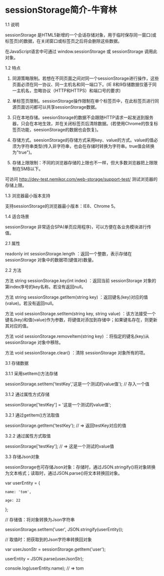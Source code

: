 # sessionStorage简介-牛育林

1.1 说明

sessionStorage 是HTML5新增的一个会话存储对象，用于临时保存同一窗口(或标签页)的数据，在关闭窗口或标签页之后将会删除这些数据。

在JavaScript语言中可通过 window.sessionStorage 或 sessionStorage 调用此对象。

1.2 特点

1) 同源策略限制。若想在不同页面之间对同一个sessionStorage进行操作，这些页面必须在同一协议、同一主机名和同一端口下。(IE 8和9存储数据仅基于同一主机名，忽略协议（HTTP和HTTPS）和端口号的要求)

2) 单标签页限制。sessionStorage操作限制在单个标签页中，在此标签页进行同源页面访问都可以共享sessionStorage数据。

3) 只在本地存储。seesionStorage的数据不会跟随HTTP请求一起发送到服务器，只会在本地生效，并在关闭标签页后清除数据。(若使用Chrome的恢复标签页功能，seesionStorage的数据也会恢复)。

4) 存储方式。seesionStorage的存储方式采用key、value的方式。value的值必须为字符串类型(传入非字符串，也会在存储时转换为字符串。true值会转换为"true")。

5) 存储上限限制：不同的浏览器存储的上限也不一样，但大多数浏览器把上限限制在5MB以下。

可访问 http://dev-test.nemikor.com/web-storage/support-test/ 测试浏览器的存储上限。

1.3 浏览器最小版本支持

支持sessionStorage的浏览器最小版本：IE8、Chrome 5。

1.4 适合场景 

sessionStorage 非常适合SPA(单页应用程序)，可以方便在各业务模块进行传值。

2.1 属性

 readonly int sessionStorage.length ：返回一个整数，表示存储在 sessionStorage 对象中的数据项(键值对)数量。

2.2 方法

方法 string sessionStorage.key(int index) ：返回当前 sessionStorage 对象的第index序号的key名称。若没有返回null。

方法 string sessionStorage.getItem(string key) ：返回键名(key)对应的值(value)。若没有返回null。

方法 void sessionStorage.setItem(string key, string value) ：该方法接受一个键名(key)和值(value)作为参数，将键值对添加到存储中；如果键名存在，则更新其对应的值。

方法 void sessionStorage.removeItem(string key) ：将指定的键名(key)从 sessionStorage 对象中移除。

方法 void sessionStorage.clear() ：清除 sessionStorage 对象所有的项。

3.1 存储数据

3.1.1 采用setItem()方法存储

sessionStorage.setItem('testKey','这是一个测试的value值'); // 存入一个值

3.1.2 通过属性方式存储　　

sessionStorage['testKey'] = '这是一个测试的value值';

3.2.1 通过getItem()方法取值

sessionStorage.getItem('testKey'); // => 返回testKey对应的值

3.2.2 通过属性方式取值

sessionStorage['testKey']; // => 这是一个测试的value值

3.3 存储Json对象

sessionStorage也可存储Json对象：存储时，通过JSON.stringify()将对象转换为文本格式；读取时，通过JSON.parse()将文本转换回对象。

var userEntity = {

    name: 'tom',

    age: 22

};

// 存储值：将对象转换为Json字符串

sessionStorage.setItem('user', JSON.stringify(userEntity));

// 取值时：把获取到的Json字符串转换回对象

var userJsonStr = sessionStorage.getItem('user');

userEntity = JSON.parse(userJsonStr);

console.log(userEntity.name); // => tom